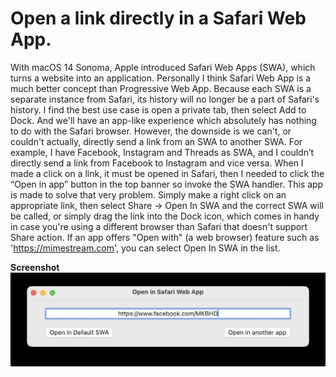 #  Open a link directly in a Safari Web App.

With macOS 14 Sonoma, Apple introduced Safari Web Apps (SWA), which turns a website into an application. Personally I think Safari Web App is a much better concept than Progressive Web App. Because each SWA is a separate instance from Safari, its history will no longer be a part of Safari's history. I find the best use case is open a private tab, then select Add to Dock. And we'll have an app-like experience which absolutely has nothing to do with the Safari browser.
However, the downside is we can't, or couldn't actually, directly send a link from an SWA to another SWA. For example, I have Facebook, Instagram and Threads as SWA, and I couldn’t directly send a link from Facebook to Instagram and vice versa. When I made a click on a link, it must be opened in Safari, then I needed to click the “Open in app” button in the top banner so invoke the SWA handler. This app is made to solve that very problem. 
Simply make a right click on an appropriate link, then select Share → Open In SWA and the correct SWA will be called, or simply drag the link into the Dock icon, which comes in handy in case you're using a different browser than Safari that doesn't support Share action.
If an app offers "Open with" (a web browser) feature such as 'https://mimestream.com', you can select Open In SWA in the list.

**Screenshot**
![Screenshot](Screenshot.png)

